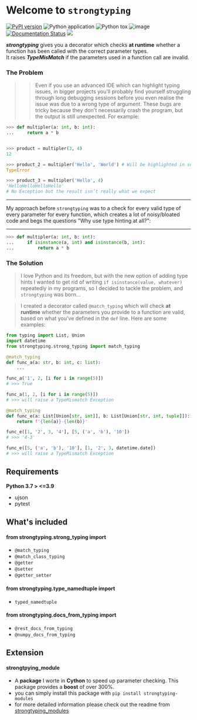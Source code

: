 # Welcome to `strongtyping`
[![PyPI version](https://badge.fury.io/py/strongtyping.svg)](https://badge.fury.io/py/strongtyping)
![Python application](https://github.com/FelixTheC/strongtyping/workflows/Python%20application/badge.svg)
![Python tox](https://github.com/FelixTheC/strongtyping/workflows/Python%20tox/badge.svg)
![image](https://codecov.io/gh/FelixTheC/strongtyping/graph/badge.svg)
[![Documentation Status](https://readthedocs.org/projects/strongtyping/badge/?version=latest)](https://strongtyping.readthedocs.io/en/latest/?badge=latest)
[![](https://img.shields.io/pypi/dm/strongtyping.svg)](https://pypi.org/project/strongtyping/)


<p><b><em>strongtyping</em></b> gives you  a decorator which checks <b>at runtime</b> whether a function has been called with the correct parameter types.<br> 
It raises <b><em>TypeMisMatch</em></b> if the parameters used in a function call are invalid.</p>

### The Problem

>> Even if you use an advanced IDE which can highlight typing issues, in bigger projects you'll probably find yourself struggling through long debugging sessions before you even realise the issue was due to a wrong type of argument.  These bugs are tricky because they don't necessarily crash the program, but the output is still unexpected.  For example:
> 

```python
>>> def multipler(a: int, b: int):
...     return a * b


>>> product = multipler(3, 4)
12

>>> product_2 = multipler('Hello', 'World') # Will be highlighted in some IDE's
TypeError

>>> product_3 = multipler('Hello', 4)
'HelloHelloHelloHello'
# No Exception but the result isn’t really what we expect
```
___
My approach before `strongtyping` was to a check for every valid type of every parameter for every function, which creates a lot of noisy/bloated code and begs the questions "Why use type hinting at all?":
___

```python
>>> def multipler(a: int, b: int):
...     if isinstance(a, int) and isinstance(b, int):
...         return a * b

```

### The Solution

> I love Python and its freedom, but with the new option of adding type hints I wanted to get rid of writing `if isinstance(value, whatever)` repeatedly in my programs, so I decided to tackle the problem, and `strongtyping` was born...

> I created a decorator called `@match_typing` which will check <b>at runtime</b> whether the parameters you provide to a function are valid, based on what you've defined in the `def` line.  Here are some examples:
> 
```python
from typing import List, Union
import datetime
from strongtyping.strong_typing import match_typing

@match_typing
def func_a(a: str, b: int, c: list):
    ...

func_a('1', 2, [i for i in range(5)])
# >>> True

func_a(1, 2, [i for i in range(5)])
# >>> will raise a TypeMismatch Exception

@match_typing
def func_e(a: List[Union[str, int]], b: List[Union[str, int, tuple]]):
    return f'{len(a)}-{len(b)}'

func_e([1, '2', 3, '4'], [5, ('a', 'b'), '10'])
# >>> '4-3'

func_e([5, ('a', 'b'), '10'], [1, '2', 3, datetime.date])
# >>> will raise a TypeMismatch Exception
```

## Requirements
<b>Python 3.7 > <=3.9</b>

- ujson
- pytest
 

## What's included
#### from strongtyping.strong_typing import

* `@match_typing`
* `@match_class_typing`
* `@getter`
* `@setter`
* `@getter_setter`

#### from strongtyping.type_namedtuple import 
* `typed_namedtuple`

#### from strongtyping.docs_from_typing import
* `@rest_docs_from_typing`
* `@numpy_docs_from_typing`


## Extension
#### strongtpying_module

- A __package__ I worte in __Cython__ to speed up parameter checking.  This package provides a __boost__ of over 300%.
- you can simply install this package with `pip install strongtyping-modules`
- for more detailed information please check out the readme from [strongtyping_modules](https://github.com/FelixTheC/strongtyping_modules/blob/master/README.md)

